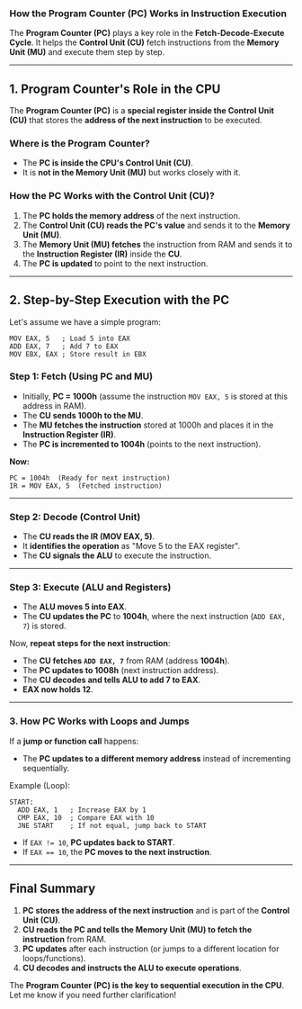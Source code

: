 ### **How the Program Counter (PC) Works in Instruction Execution**

The **Program Counter (PC)** plays a key role in the **Fetch-Decode-Execute Cycle**. It helps the **Control Unit (CU)** fetch instructions from the **Memory Unit (MU)** and execute them step by step.

---

## **1. Program Counter's Role in the CPU**

The **Program Counter (PC)** is a **special register inside the Control Unit (CU)** that stores the **address of the next instruction** to be executed.

### **Where is the Program Counter?**

- The **PC is inside the CPU's Control Unit (CU)**.
- It is **not in the Memory Unit (MU)** but works closely with it.

### **How the PC Works with the Control Unit (CU)?**

1. The **PC holds the memory address** of the next instruction.
2. The **Control Unit (CU) reads the PC's value** and sends it to the **Memory Unit (MU)**.
3. The **Memory Unit (MU) fetches** the instruction from RAM and sends it to the **Instruction Register (IR)** inside the **CU**.
4. The **PC is updated** to point to the next instruction.

---

## **2. Step-by-Step Execution with the PC**

Let's assume we have a simple program:

```assembly
MOV EAX, 5   ; Load 5 into EAX
ADD EAX, 7   ; Add 7 to EAX
MOV EBX, EAX ; Store result in EBX
```

### **Step 1: Fetch (Using PC and MU)**

- Initially, **PC = 1000h** (assume the instruction `MOV EAX, 5` is stored at this address in RAM).
- The **CU sends 1000h to the MU**.
- The **MU fetches the instruction** stored at 1000h and places it in the **Instruction Register (IR)**.
- The **PC is incremented to 1004h** (points to the next instruction).

**Now:**

```
PC = 1004h  (Ready for next instruction)
IR = MOV EAX, 5  (Fetched instruction)
```

---

### **Step 2: Decode (Control Unit)**

- The **CU reads the IR (MOV EAX, 5)**.
- It **identifies the operation** as "Move 5 to the EAX register".
- The **CU signals the ALU** to execute the instruction.

---

### **Step 3: Execute (ALU and Registers)**

- The **ALU moves 5 into EAX**.
- The **CU updates the PC** to **1004h**, where the next instruction (`ADD EAX, 7`) is stored.

Now, **repeat steps for the next instruction**:

- The **CU fetches `ADD EAX, 7`** from RAM (address **1004h**).
- The **PC updates to 1008h** (next instruction address).
- The **CU decodes and tells ALU to add 7 to EAX**.
- **EAX now holds 12**.

---

### **3. How PC Works with Loops and Jumps**

If a **jump or function call** happens:

- The **PC updates to a different memory address** instead of incrementing sequentially.

Example (Loop):

```assembly
START:
  ADD EAX, 1   ; Increase EAX by 1
  CMP EAX, 10  ; Compare EAX with 10
  JNE START    ; If not equal, jump back to START
```

- If `EAX != 10`, **PC updates back to START**.
- If `EAX == 10`, the **PC moves to the next instruction**.

---

## **Final Summary**

1. **PC stores the address of the next instruction** and is part of the **Control Unit (CU)**.
2. **CU reads the PC and tells the Memory Unit (MU) to fetch the instruction** from RAM.
3. **PC updates** after each instruction (or jumps to a different location for loops/functions).
4. **CU decodes and instructs the ALU to execute operations**.

The **Program Counter (PC) is the key to sequential execution in the CPU**. Let me know if you need further clarification!
